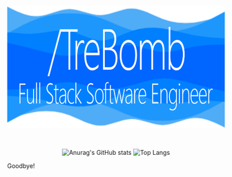 <div align="center">
	<br>
<!-- 	<a href="https://raw.githubusercontent.com/TreBomb/trestin-ishak/main/readme.md">
	<a href="https://github.com/TreBomb/trestin-ishak/main/title.svg">
		<img align="center" src="title.svg" width="800" height="400" alt="I made this!">
	</a> -->
	<a href="https://trest.in/">
		<img align="center" src="Intro.png" width="800" height="282.4" alt="I made this!">
	</a>
	<br>
	<br>
	<br>

![Anurag's GitHub stats](https://github-readme-stats.vercel.app/api?username=TreBomb&hide_border=true&bg_color=00000000&title_color=2d77dc&text_color=2d77dc&icon_color=2d77dc&card_width=800&hide=contribs,prs)
![Top Langs](https://github-readme-stats.vercel.app/api/top-langs/?username=TreBomb&layout=compact&hide_border=true&bg_color=00000000&title_color=2d77dc&text_color=2d77dc&icon_color=2d77dc&card_width=800)
	
</div>
	
<!-- <div align="center">
	<br>
	<br>
	<br>
	<a href="https://trest.in/">
		<img align="center" src="BottomImg.png" width="800" height="200" alt="I made this!">
	</a>
	</div>
</div>
 -->
Goodbye!

